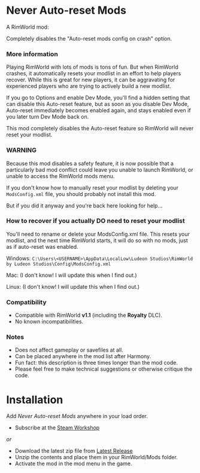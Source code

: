 # Never Auto-reset Mods
A RimWorld mod:

Completely disables the "Auto-reset mods config on crash" option.

### More information

Playing RimWorld with lots of mods is tons of fun.  But when RimWorld crashes, it automatically resets your modlist in an effort to help players recover. While this is great for new players, it can be aggravating for experienced players who are trying to actively build a new modlist.

If you go to Options and enable Dev Mode, you'll find a hidden setting that can disable this Auto-reset feature, but as soon as you disable Dev Mode, Auto-reset immediately becomes enabled again, and stays enabled even if you later turn Dev Mode back on.

This mod completely disables the Auto-reset feature so RimWorld will never reset your modlist.

### WARNING

Because this mod disables a safety feature, it is now possible that a particularly bad mod conflict could leave you unable to launch RimWorld, or unable to access the RimWorld mods menu.

If you don't know how to manually reset your modlist by deleting your `ModsConfig.xml` file, you should probably not install this mod.

But if you did it anyway and you're back here looking for help...

### How to recover if you actually DO need to reset your modlist

You'll need to rename or delete your ModsConfig.xml file.  This resets your modlist, and the next time RimWorld starts, it will do so with no mods, just as if auto-reset was enabled.

Windows:
`C:\Users\<USERNAME>\AppData\LocalLow\Ludeon Studios\RimWorld by Ludeon Studios\Config\ModsConfig.xml`

Mac:
(I don't know!  I will update this when I find out.)

Linux:
(I don't know!  I will update this when I find out.)

### Compatibility
- Compatible with RimWorld **v1.1** (including the **Royalty** DLC).
- No known incompatibilities.

### Notes
- Does not affect gameplay or savefiles at all.
- Can be placed anywhere in the mod list after Harmony.
- Fun fact: this description is three times longer than the mod code.
- Please feel free to make technical suggestions or otherwise critique the code.

# Installation
Add _Never Auto-reset Mods_ anywhere in your load order.
- Subscribe at the [Steam Workshop](https://steamcommunity.com/sharedfiles/filedetails/?id=XXX)

 _or_

- Download the latest zip file from [Latest Release](https://github.com/okradonkey/NeverAutoResetMods/releases)
- Unzip the contents and place them in your RimWorld/Mods folder.
- Activate the mod in the mod menu in the game.
